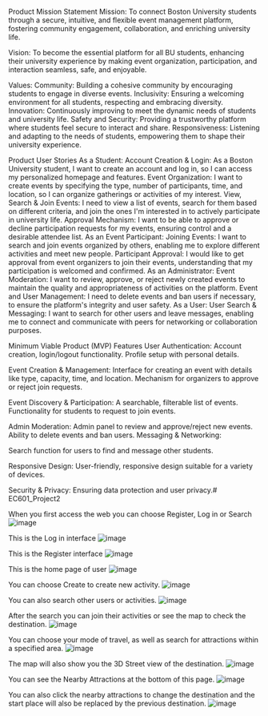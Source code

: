 Product Mission Statement
Mission: 
To connect Boston University students through a secure, intuitive, and flexible event management platform, fostering community engagement, collaboration, and enriching university life.

Vision: 
To become the essential platform for all BU students, enhancing their university experience by making event organization, participation, and interaction seamless, safe, and enjoyable.

Values:
Community: Building a cohesive community by encouraging students to engage in diverse events.
Inclusivity: Ensuring a welcoming environment for all students, respecting and embracing diversity.
Innovation: Continuously improving to meet the dynamic needs of students and university life.
Safety and Security: Providing a trustworthy platform where students feel secure to interact and share.
Responsiveness: Listening and adapting to the needs of students, empowering them to shape their university experience.

Product User Stories
As a Student:
Account Creation & Login: As a Boston University student, I want to create an account and log in, so I can access my personalized homepage and features.
Event Organization: I want to create events by specifying the type, number of participants, time, and location, so I can organize gatherings or activities of my interest.
View, Search & Join Events: I need to view a list of events, search for them based on different criteria, and join the ones I'm interested in to actively participate in university life.
Approval Mechanism: I want to be able to approve or decline participation requests for my events, ensuring control and a desirable attendee list.
As an Event Participant:
Joining Events: I want to search and join events organized by others, enabling me to explore different activities and meet new people.
Participant Approval: I would like to get approval from event organizers to join their events, understanding that my participation is welcomed and confirmed.
As an Administrator:
Event Moderation: I want to review, approve, or reject newly created events to maintain the quality and appropriateness of activities on the platform.
Event and User Management: I need to delete events and ban users if necessary, to ensure the platform's integrity and user safety.
As a User:
User Search & Messaging: I want to search for other users and leave messages, enabling me to connect and communicate with peers for networking or collaboration purposes.

Minimum Viable Product (MVP) Features
User Authentication:
Account creation, login/logout functionality.
Profile setup with personal details.

Event Creation & Management:
Interface for creating an event with details like type, capacity, time, and location.
Mechanism for organizers to approve or reject join requests.

Event Discovery & Participation:
A searchable, filterable list of events.
Functionality for students to request to join events.

Admin Moderation:
Admin panel to review and approve/reject new events.
Ability to delete events and ban users.
Messaging & Networking:

Search function for users to find and message other students.

Responsive Design:
User-friendly, responsive design suitable for a variety of devices.

Security & Privacy:
Ensuring data protection and user privacy.# EC601_Project2
 
When you first access the web you can choose Register, Log in or Search
 ![image](https://github.com/SORRYMAKER100/EC601_Project2/assets/91243357/0bd8d1ae-041e-4cbd-9240-2e25dced2134)
 
This is the Log in interface
 ![image](https://github.com/SORRYMAKER100/EC601_Project2/assets/91243357/11c0c8ff-c49d-4de5-8999-7a3e7eaa859e)
 
This is the Register interface
 ![image](https://github.com/SORRYMAKER100/EC601_Project2/assets/91243357/b5a85eb5-cf59-4911-bee8-844966d60d3a)
 
This is the home page of user
 ![image](https://github.com/SORRYMAKER100/EC601_Project2/assets/91243357/a8dfb5fb-de01-4ef6-b4c0-9fdf7f84146a)
 
You can choose Create to create new activity.
 ![image](https://github.com/SORRYMAKER100/EC601_Project2/assets/91243357/54286df3-c82b-4cdb-af47-f64c12c11e15)
 
You can also search other users or activities.
 ![image](https://github.com/SORRYMAKER100/EC601_Project2/assets/91243357/e3990ccc-579d-48dd-acba-1e8b56d82440)
 
After the search you can join their activities or see the map to check the destination.
 ![image](https://github.com/SORRYMAKER100/EC601_Project2/assets/91243357/23d91531-4e8c-4524-96d7-a6200464da99)
 
You can choose your mode of travel, as well as search for attractions within a specified area.
 ![image](https://github.com/SORRYMAKER100/EC601_Project2/assets/91243357/6b6b72a0-68a2-4971-bd5c-80b297f736d4)
 
The map will also show you the 3D Street view of the destination.
 ![image](https://github.com/SORRYMAKER100/EC601_Project2/assets/91243357/60df1667-a7f8-4531-8340-3e9d3f3d3673)
 
You can see the Nearby Attractions at the bottom of this page.
 ![image](https://github.com/SORRYMAKER100/EC601_Project2/assets/91243357/751c7437-1dd1-460d-bf60-bf72a5257fee)
 
You can also click the nearby attractions to change the destination and the start place will also be replaced by the previous destination.
![image](https://github.com/SORRYMAKER100/EC601_Project2/assets/91243357/e0a89e77-a5f1-4305-801d-9e4dd16d22a1)

